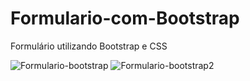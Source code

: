 # Formulario-com-Bootstrap
Formulário utilizando Bootstrap e CSS

![Formulario-bootstrap](https://user-images.githubusercontent.com/68825663/130827813-d38ad9e2-da8c-4b86-9582-372d8e8f1e28.png)
![Formulario-bootstrap2](https://user-images.githubusercontent.com/68825663/130828182-bbbdbf43-a1ac-45b4-bb5c-9a90e1e23079.png)


